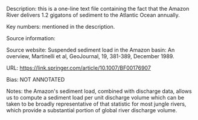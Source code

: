 Description: this is a one-line text file containing the fact that the Amazon River delivers 1.2 gigatons of sediment to the Atlantic Ocean annually.

Key numbers: mentioned in the description.

Source information:

Source website: Suspended sediment load in the Amazon basin: An overview, Martinelli et al, GeoJournal, 19, 381-389, December 1989.

URL: https://link.springer.com/article/10.1007/BF00176907

Bias: NOT ANNOTATED

Notes: the Amazon's sediment load, combined with discharge data, allows us to compute a sediment load per unit discharge volume which can be taken to be broadly representative of that statistic for most jungle rivers, which provide a substantial portion of global river discharge volume.
